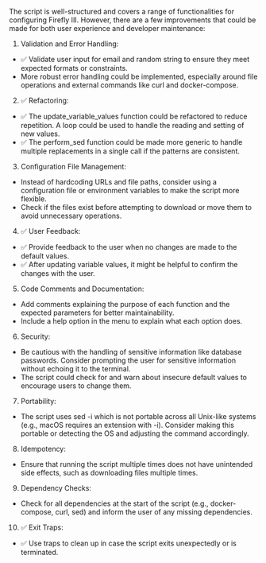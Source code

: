 The script is well-structured and covers a range of functionalities for configuring Firefly III. However, there are a few improvements that could be made for both user experience and developer maintenance:

1. Validation and Error Handling:
- ✅ Validate user input for email and random string to ensure they meet expected formats or constraints.
- More robust error handling could be implemented, especially around file operations and external commands like curl and docker-compose.

2. ✅ Refactoring:
- ✅ The update_variable_values function could be refactored to reduce repetition. A loop could be used to handle the reading and setting of new values.
- ✅ The perform_sed function could be made more generic to handle multiple replacements in a single call if the patterns are consistent.

3. Configuration File Management:
- Instead of hardcoding URLs and file paths, consider using a configuration file or environment variables to make the script more flexible.
- Check if the files exist before attempting to download or move them to avoid unnecessary operations.

4. ✅ User Feedback:
- ✅ Provide feedback to the user when no changes are made to the default values.
- ✅ After updating variable values, it might be helpful to confirm the changes with the user.

5. Code Comments and Documentation:
- Add comments explaining the purpose of each function and the expected parameters for better maintainability.
- Include a help option in the menu to explain what each option does.

6. Security:
- Be cautious with the handling of sensitive information like database passwords. Consider prompting the user for sensitive information without echoing it to the terminal.
- The script could check for and warn about insecure default values to encourage users to change them.

7. Portability:
- The script uses sed -i which is not portable across all Unix-like systems (e.g., macOS requires an extension with -i). Consider making this portable or detecting the OS and adjusting the command accordingly.

8. Idempotency:
- Ensure that running the script multiple times does not have unintended side effects, such as downloading files multiple times.

9. Dependency Checks:
- Check for all dependencies at the start of the script (e.g., docker-compose, curl, sed) and inform the user of any missing dependencies.

10. ✅ Exit Traps:
- ✅ Use traps to clean up in case the script exits unexpectedly or is terminated.